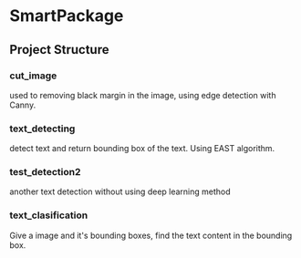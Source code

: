 # SmartPackage

## Project Structure
### cut_image
used to removing black margin in the image, using edge detection with Canny.

### text_detecting
detect text and return bounding box of the text. Using EAST algorithm.

### test_detection2
another text detection without using deep learning method

### text_clasification
Give a image and it's bounding boxes, find the text content in the bounding box.

